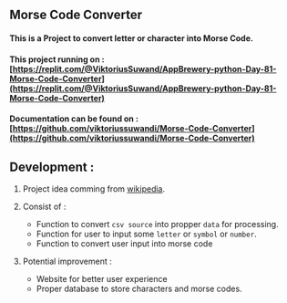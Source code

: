 ## Morse Code Converter
#### This is a Project to convert letter or character into Morse Code.


#### This project running on : [https://replit.com/@ViktoriusSuwand/AppBrewery-python-Day-81-Morse-Code-Converter](https://replit.com/@ViktoriusSuwand/AppBrewery-python-Day-81-Morse-Code-Converter)

#### Documentation can be found on : [https://github.com/viktoriussuwandi/Morse-Code-Converter](https://github.com/viktoriussuwandi/Morse-Code-Converter)

## Development :
1. Project idea comming from [wikipedia](https://en.wikipedia.org/wiki/Morse_code).

2. Consist of :
   - Function to convert `csv source` into propper `data` for processing.
   - Function for user to input some `letter` or `symbol` or `number`.
   - Function to convert user input into morse code

3. Potential improvement :
   - Website for better user experience
   - Proper database to store characters and morse codes. 